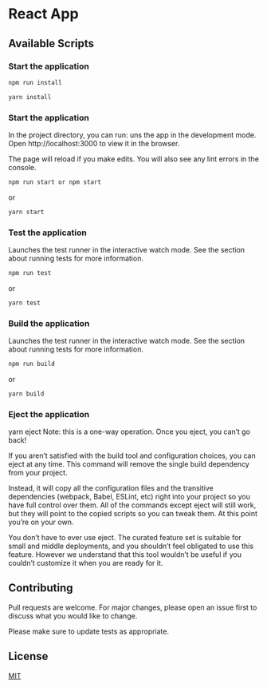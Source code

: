 # React App

## Available Scripts

### Start the application

```bash
npm run install

```

```bash
yarn install

```

### Start the application

In the project directory, you can run:
uns the app in the development mode.
Open http://localhost:3000 to view it in the browser.

The page will reload if you make edits.
You will also see any lint errors in the console.

```bash
npm run start or npm start

```

or

```bash
yarn start

```

### Test the application

Launches the test runner in the interactive watch mode.
See the section about running tests for more information.

```bash
npm run test

```

or

```bash
yarn test

```

### Build the application

Launches the test runner in the interactive watch mode.
See the section about running tests for more information.

```bash
npm run build

```

or

```bash
yarn build

```

### Eject the application

yarn eject
Note: this is a one-way operation. Once you eject, you can’t go back!

If you aren’t satisfied with the build tool and configuration choices, you can eject at any time. This command will remove the single build dependency from your project.

Instead, it will copy all the configuration files and the transitive dependencies (webpack, Babel, ESLint, etc) right into your project so you have full control over them. All of the commands except eject will still work, but they will point to the copied scripts so you can tweak them. At this point you’re on your own.

You don’t have to ever use eject. The curated feature set is suitable for small and middle deployments, and you shouldn’t feel obligated to use this feature. However we understand that this tool wouldn’t be useful if you couldn’t customize it when you are ready for it.

## Contributing

Pull requests are welcome. For major changes, please open an issue first to discuss what you would like to change.

Please make sure to update tests as appropriate.

## License

[MIT](https://choosealicense.com/licenses/mit/)
